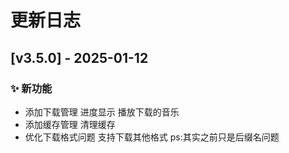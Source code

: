 # 更新日志

## [v3.5.0] - 2025-01-12

### ✨ 新功能
- 添加下载管理 进度显示 播放下载的音乐
- 添加缓存管理 清理缓存
- 优化下载格式问题 支持下载其他格式 ps:其实之前只是后缀名问题